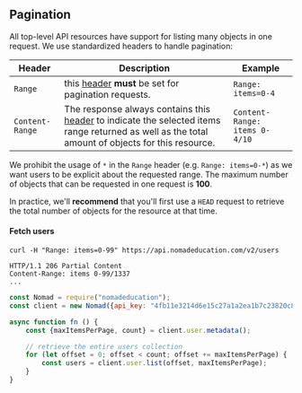 ## Pagination

All top-level API resources have support for listing many objects in one request. We use standardized headers to handle pagination:

Header | Description | Example
---|--- | ---
`Range` | this [header](https://developer.mozilla.org/en-US/docs/Web/HTTP/Headers/Range) **must** be set for pagination requests. | `Range: items=0-4`
`Content-Range` | The response always contains this [header](https://developer.mozilla.org/en-US/docs/Web/HTTP/Headers/Content-Range) to indicate the selected items range returned as well as the total amount of objects for this resource. | `Content-Range: items 0-4/10`

We prohibit the usage of `*` in the `Range` header (e.g. `Range: items=0-*`) as we want users to be explicit about the requested range. The maximum number of objects that can be requested in one request is **100**.

In practice, we'll **recommend** that you'll first use a `HEAD` request to retrieve the total number of objects for the resource at that time.

#### Fetch users

```curl
curl -H "Range: items=0-99" https://api.nomadeducation.com/v2/users

HTTP/1.1 206 Partial Content
Content-Range: items 0-99/1337
...
```

```javascript
const Nomad = require("nomadeducation");
const client = new Nomad({api_key: "4fb11e3214d6e15c27a1a2ea1b7c23820c8bada4"});

async function fn () {
    const {maxItemsPerPage, count} = client.user.metadata();

    // retrieve the entire users collection
    for (let offset = 0; offset < count; offset += maxItemsPerPage) {
        const users = client.user.list(offset, maxItemsPerPage);
    }
}
```
